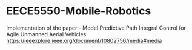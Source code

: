 # EECE5550-Mobile-Robotics
Implementation of the paper - Model Predictive Path Integral Control for Agile Unmanned Aerial Vehicles
https://ieeexplore.ieee.org/document/10802756/media#media
